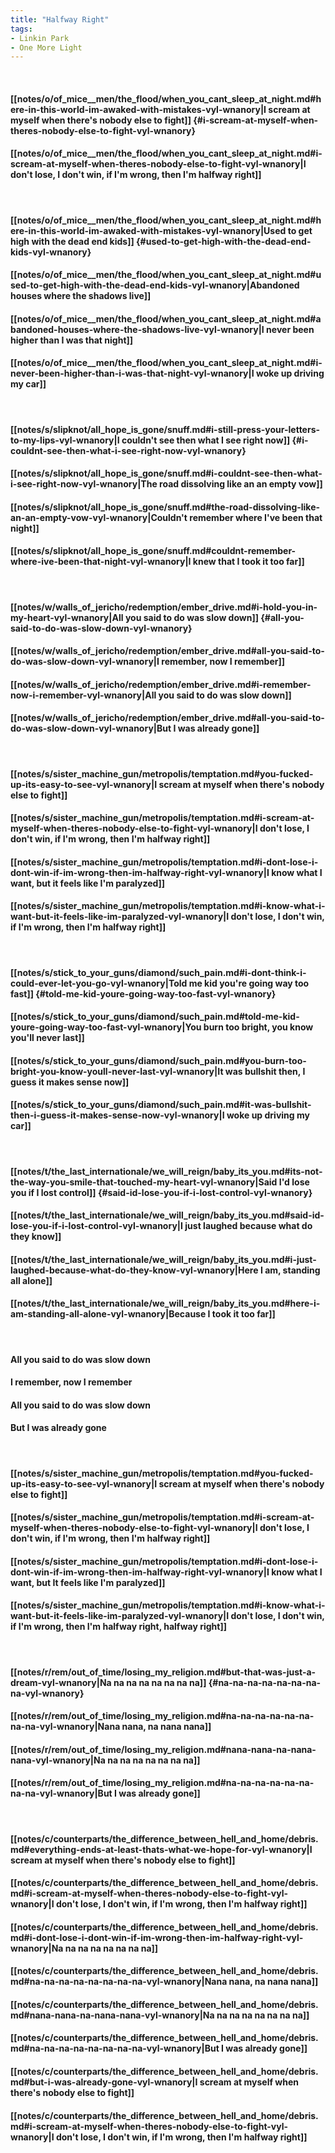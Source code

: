```yaml
---
title: "Halfway Right"
tags:
- Linkin Park
- One More Light
---
```

&nbsp;
#### [[notes/o/of_mice__men/the_flood/when_you_cant_sleep_at_night.md#here-in-this-world-im-awaked-with-mistakes-vyl-wnanory|I scream at myself when there's nobody else to fight]] {#i-scream-at-myself-when-theres-nobody-else-to-fight-vyl-wnanory}
#### [[notes/o/of_mice__men/the_flood/when_you_cant_sleep_at_night.md#i-scream-at-myself-when-theres-nobody-else-to-fight-vyl-wnanory|I don't lose, I don't win, if I'm wrong, then I'm halfway right]]
&nbsp;
#### [[notes/o/of_mice__men/the_flood/when_you_cant_sleep_at_night.md#here-in-this-world-im-awaked-with-mistakes-vyl-wnanory|Used to get high with the dead end kids]] {#used-to-get-high-with-the-dead-end-kids-vyl-wnanory}
#### [[notes/o/of_mice__men/the_flood/when_you_cant_sleep_at_night.md#used-to-get-high-with-the-dead-end-kids-vyl-wnanory|Abandoned houses where the shadows live]]
#### [[notes/o/of_mice__men/the_flood/when_you_cant_sleep_at_night.md#abandoned-houses-where-the-shadows-live-vyl-wnanory|I never been higher than I was that night]]
#### [[notes/o/of_mice__men/the_flood/when_you_cant_sleep_at_night.md#i-never-been-higher-than-i-was-that-night-vyl-wnanory|I woke up driving my car]]
&nbsp;
#### [[notes/s/slipknot/all_hope_is_gone/snuff.md#i-still-press-your-letters-to-my-lips-vyl-wnanory|I couldn't see then what I see right now]] {#i-couldnt-see-then-what-i-see-right-now-vyl-wnanory}
#### [[notes/s/slipknot/all_hope_is_gone/snuff.md#i-couldnt-see-then-what-i-see-right-now-vyl-wnanory|The road dissolving like an an empty vow]]
#### [[notes/s/slipknot/all_hope_is_gone/snuff.md#the-road-dissolving-like-an-an-empty-vow-vyl-wnanory|Couldn't remember where I've been that night]]
#### [[notes/s/slipknot/all_hope_is_gone/snuff.md#couldnt-remember-where-ive-been-that-night-vyl-wnanory|I knew that I took it too far]]
&nbsp;
#### [[notes/w/walls_of_jericho/redemption/ember_drive.md#i-hold-you-in-my-heart-vyl-wnanory|All you said to do was slow down]] {#all-you-said-to-do-was-slow-down-vyl-wnanory}
#### [[notes/w/walls_of_jericho/redemption/ember_drive.md#all-you-said-to-do-was-slow-down-vyl-wnanory|I remember, now I remember]]
#### [[notes/w/walls_of_jericho/redemption/ember_drive.md#i-remember-now-i-remember-vyl-wnanory|All you said to do was slow down]]
#### [[notes/w/walls_of_jericho/redemption/ember_drive.md#all-you-said-to-do-was-slow-down-vyl-wnanory|But I was already gone]]
&nbsp;
#### [[notes/s/sister_machine_gun/metropolis/temptation.md#you-fucked-up-its-easy-to-see-vyl-wnanory|I scream at myself when there's nobody else to fight]]
#### [[notes/s/sister_machine_gun/metropolis/temptation.md#i-scream-at-myself-when-theres-nobody-else-to-fight-vyl-wnanory|I don't lose, I don't win, if I'm wrong, then I'm halfway right]]
#### [[notes/s/sister_machine_gun/metropolis/temptation.md#i-dont-lose-i-dont-win-if-im-wrong-then-im-halfway-right-vyl-wnanory|I know what I want, but it feels like I'm paralyzed]]
#### [[notes/s/sister_machine_gun/metropolis/temptation.md#i-know-what-i-want-but-it-feels-like-im-paralyzed-vyl-wnanory|I don't lose, I don't win, if I'm wrong, then I'm halfway right]]
&nbsp;
#### [[notes/s/stick_to_your_guns/diamond/such_pain.md#i-dont-think-i-could-ever-let-you-go-vyl-wnanory|Told me kid you're going way too fast]] {#told-me-kid-youre-going-way-too-fast-vyl-wnanory}
#### [[notes/s/stick_to_your_guns/diamond/such_pain.md#told-me-kid-youre-going-way-too-fast-vyl-wnanory|You burn too bright, you know you'll never last]]
#### [[notes/s/stick_to_your_guns/diamond/such_pain.md#you-burn-too-bright-you-know-youll-never-last-vyl-wnanory|It was bullshit then, I guess it makes sense now]]
#### [[notes/s/stick_to_your_guns/diamond/such_pain.md#it-was-bullshit-then-i-guess-it-makes-sense-now-vyl-wnanory|I woke up driving my car]]
&nbsp;
#### [[notes/t/the_last_internationale/we_will_reign/baby_its_you.md#its-not-the-way-you-smile-that-touched-my-heart-vyl-wnanory|Said I'd lose you if I lost control]] {#said-id-lose-you-if-i-lost-control-vyl-wnanory}
#### [[notes/t/the_last_internationale/we_will_reign/baby_its_you.md#said-id-lose-you-if-i-lost-control-vyl-wnanory|I just laughed because what do they know]]
#### [[notes/t/the_last_internationale/we_will_reign/baby_its_you.md#i-just-laughed-because-what-do-they-know-vyl-wnanory|Here I am, standing all alone]]
#### [[notes/t/the_last_internationale/we_will_reign/baby_its_you.md#here-i-am-standing-all-alone-vyl-wnanory|Because I took it too far]]
&nbsp;
#### All you said to do was slow down
#### I remember, now I remember
#### All you said to do was slow down
#### But I was already gone
&nbsp;
#### [[notes/s/sister_machine_gun/metropolis/temptation.md#you-fucked-up-its-easy-to-see-vyl-wnanory|I scream at myself when there's nobody else to fight]]
#### [[notes/s/sister_machine_gun/metropolis/temptation.md#i-scream-at-myself-when-theres-nobody-else-to-fight-vyl-wnanory|I don't lose, I don't win, if I'm wrong, then I'm halfway right]]
#### [[notes/s/sister_machine_gun/metropolis/temptation.md#i-dont-lose-i-dont-win-if-im-wrong-then-im-halfway-right-vyl-wnanory|I know what I want, but It feels like I'm paralyzed]]
#### [[notes/s/sister_machine_gun/metropolis/temptation.md#i-know-what-i-want-but-it-feels-like-im-paralyzed-vyl-wnanory|I don't lose, I don't win, if I'm wrong, then I'm halfway right, halfway right]]
&nbsp;
#### [[notes/r/rem/out_of_time/losing_my_religion.md#but-that-was-just-a-dream-vyl-wnanory|Na na na na na na na na]] {#na-na-na-na-na-na-na-na-vyl-wnanory}
#### [[notes/r/rem/out_of_time/losing_my_religion.md#na-na-na-na-na-na-na-na-vyl-wnanory|Nana nana, na nana nana]]
#### [[notes/r/rem/out_of_time/losing_my_religion.md#nana-nana-na-nana-nana-vyl-wnanory|Na na na na na na na na]]
#### [[notes/r/rem/out_of_time/losing_my_religion.md#na-na-na-na-na-na-na-na-vyl-wnanory|But I was already gone]]
&nbsp;
#### [[notes/c/counterparts/the_difference_between_hell_and_home/debris.md#everything-ends-at-least-thats-what-we-hope-for-vyl-wnanory|I scream at myself when there's nobody else to fight]]
#### [[notes/c/counterparts/the_difference_between_hell_and_home/debris.md#i-scream-at-myself-when-theres-nobody-else-to-fight-vyl-wnanory|I don't lose, I don't win, if I'm wrong, then I'm halfway right]]
#### [[notes/c/counterparts/the_difference_between_hell_and_home/debris.md#i-dont-lose-i-dont-win-if-im-wrong-then-im-halfway-right-vyl-wnanory|Na na na na na na na na]]
#### [[notes/c/counterparts/the_difference_between_hell_and_home/debris.md#na-na-na-na-na-na-na-na-vyl-wnanory|Nana nana, na nana nana]]
#### [[notes/c/counterparts/the_difference_between_hell_and_home/debris.md#nana-nana-na-nana-nana-vyl-wnanory|Na na na na na na na na]]
#### [[notes/c/counterparts/the_difference_between_hell_and_home/debris.md#na-na-na-na-na-na-na-na-vyl-wnanory|But I was already gone]]
#### [[notes/c/counterparts/the_difference_between_hell_and_home/debris.md#but-i-was-already-gone-vyl-wnanory|I scream at myself when there's nobody else to fight]]
#### [[notes/c/counterparts/the_difference_between_hell_and_home/debris.md#i-scream-at-myself-when-theres-nobody-else-to-fight-vyl-wnanory|I don't lose, I don't win, if I'm wrong, then I'm halfway right]]

